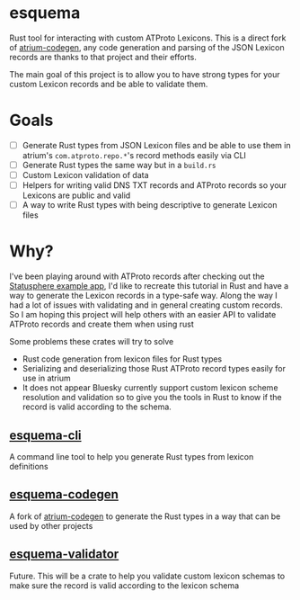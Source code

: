 # esquema

Rust tool for interacting with custom ATProto Lexicons.
This is a direct fork of [atrium-codegen](https://github.com/sugyan/atrium/tree/main/lexicon/atrium-codegen), any code generation and parsing of the JSON Lexicon records are thanks to that project and their efforts.

The main goal of this project is to allow you to have strong types for your custom Lexicon records and be able to validate them.


# Goals 
- [ ] Generate Rust types from JSON Lexicon files and be able to use them in atrium's `com.atproto.repo.*`'s record methods easily via CLI
- [ ] Generate Rust types the same way but in a `build.rs`
- [ ] Custom Lexicon validation of data
- [ ] Helpers for writing valid DNS TXT records and ATProto records so your Lexicons are public and valid
- [ ] A way to write Rust types with being descriptive to generate Lexicon files

# Why?
I've been playing around with ATProto records after checking out the [Statusphere example app](https://atproto.com/guides/applications), I'd like to recreate this tutorial in Rust and have a way to generate the Lexicon records in a type-safe way. Along the way I had a lot of issues with validating and in general creating custom records. So I am hoping this project will help others with an easier API to validate ATProto records and create them when using rust

Some problems these crates will try to solve 
- Rust code generation from lexicon files for Rust types
- Serializing and deserializing those Rust ATProto record types easily for use in atrium
- It does not appear Bluesky currently support custom lexicon scheme resolution and validation so to give you the tools in Rust to know if the record is valid according to the schema. 


## [esquema-cli](./esquema-cli)
A command line tool to help you generate Rust types from lexicon definitions

## [esquema-codegen](./esquema-codegen)
A fork of [atrium-codegen](https://github.com/sugyan/atrium/tree/main/lexicon/atrium-codegen) to generate the Rust types in a way that can be used by other projects

## [esquema-validator](./esquema-valiator)
Future. This will be a crate to help you validate custom lexicon schemas to make sure the record is valid according to the lexicon schema
